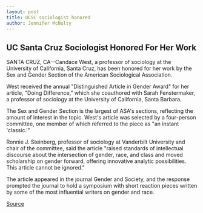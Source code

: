 ```yaml
---
layout: post
title: UCSC sociologist honored
author: Jennifer McNulty
---
```


## UC Santa Cruz Sociologist Honored For Her Work

SANTA CRUZ, CA--Candace West, a professor of sociology at the University of California, Santa Cruz, has been honored for her work by the Sex and Gender Section of the American Sociological Association.

West received the annual "Distinguished Article in Gender Award" for her article, "Doing Difference," which she coauthored with Sarah Fenstermaker, a professor of sociology at the University of California, Santa Barbara.

The Sex and Gender Section is the largest of ASA's sections, reflecting the amount of interest in the topic. West's article was selected by a four-person committee, one member of which referred to the piece as "an instant 'classic.'"

Ronnie J. Steinberg, professor of sociology at Vanderbilt University and chair of the committee, said the article "raised standards of intellectual discourse about the intersection of gender, race, and class and moved scholarship on gender forward, offering innovative analytic possibilities. This article cannot be ignored."

The article appeared in the journal Gender and Society, and the response prompted the journal to hold a symposium with short reaction pieces written by some of the most influential writers on gender and race.

[Source](http://www1.ucsc.edu/news_events/press_releases/archive/98-99/09-98/cwest.htm "Permalink to UC Santa Cruz: UCSC sociologist honored")